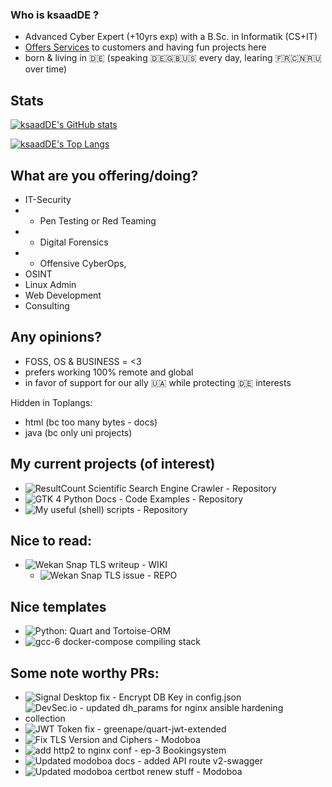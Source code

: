 ### Who is ksaadDE ?
* Advanced Cyber Expert (+10yrs exp) with a B.Sc. in Informatik (CS+IT) 
* [Offers Services](#) to customers and having fun projects here
* born & living in 🇩🇪 (speaking 🇩🇪🇬🇧🇺🇸 every day, learing 🇫🇷🇨🇳🇷🇺 over time)

## Stats
[![ksaadDE's GitHub stats](https://github-readme-stats.vercel.app/api?username=ksaadDE&&count_private=true&show_icons=true&theme=highcontrast)](https://github.com/anuraghazra/github-readme-stats)

[![ksaadDE's Top Langs](https://github-readme-stats.vercel.app/api/top-langs/?username=ksaadDE&layout=pie&&hide_progress=true&hide=html,swift,kotlin,java&langs_count=10&theme=highcontrast)](https://github.com/anuraghazra/github-readme-stats) 


## What are you offering/doing?
* IT-Security
* * Pen Testing or Red Teaming
* * Digital Forensics
* * Offensive CyberOps,
* OSINT
* Linux Admin
* Web Development
* Consulting

## Any opinions?
* FOSS, OS & BUSINESS = <3 
* prefers working 100% remote and global 
* in favor of support for our ally 🇺🇦 while protecting 🇩🇪 interests

Hidden in Toplangs:
- html (bc too many bytes - docs)
- java (bc only uni projects)

## My current projects (of interest)
- ![ResultCount Scientific Search Engine Crawler - Repository](../../../resultcount_scientific_search_crawler)
- ![GTK 4 Python Docs - Code Examples - Repository](../../../GTK4PythonExamples)
- ![My useful (shell) scripts - Repository](https://github.com/ksaadDE/usefullshellscripts)

## Nice to read:
- ![Wekan Snap TLS writeup - WIKI](https://github.com/wekan/wekan/wiki/Local-self-signed-TLS)
  - ![Wekan Snap TLS issue - REPO](https://github.com/wekan/wekan-snap/issues/167)

## Nice templates
- ![Python: Quart and Tortoise-ORM](https://github.com/saaditDE/TestTortoiseQuartApp)
- ![gcc-6 docker-compose compiling stack](https://github.com/saaditDE/gcc6-docker)
 

## Some note worthy PRs:
- ![Signal Desktop fix - Encrypt DB Key in config.json](https://github.com/signalapp/Signal-Desktop/pull/5465)
- ![DevSec.io - updated dh_params for nginx ansible hardening collection](https://github.com/dev-sec/ansible-collection-hardening/pull/501)
- ![JWT Token fix - greenape/quart-jwt-extended](https://github.com/greenape/quart-jwt-extended/pull/4)
- ![Fix TLS Version and Ciphers - Modoboa](https://github.com/modoboa/modoboa-installer/pull/414)
- ![add http2 to nginx conf - ep-3 Bookingsystem](https://github.com/tkrebs/ep3-bs/pull/510/commits/e4ffdaaa309b162575996de79d5a91e438bba25a)
- ![Updated modoboa docs - added API route v2-swagger](https://github.com/modoboa/modoboa/pull/2538)
- ![Updated modoboa certbot renew stuff - Modoboa](https://github.com/modoboa/modoboa-installer/pull/420)
